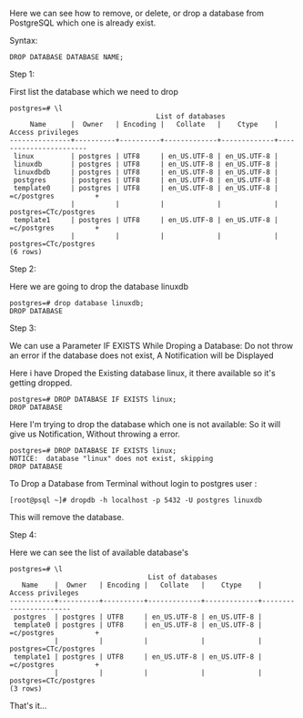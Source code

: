 
Here we can see how to remove, or delete, or drop a database from PostgreSQL which one is already exist.

Syntax:

```
DROP DATABASE DATABASE NAME;
```
Step 1:

First list the database which we need to drop

```
postgres=# \l
                                    List of databases
     Name      |  Owner   | Encoding |   Collate   |    Ctype    |   Access privileges   
---------------+----------+----------+-------------+-------------+-----------------------
 linux         | postgres | UTF8     | en_US.UTF-8 | en_US.UTF-8 | 
 linuxdb       | postgres | UTF8     | en_US.UTF-8 | en_US.UTF-8 | 
 linuxdbdb     | postgres | UTF8     | en_US.UTF-8 | en_US.UTF-8 | 
 postgres      | postgres | UTF8     | en_US.UTF-8 | en_US.UTF-8 | 
 template0     | postgres | UTF8     | en_US.UTF-8 | en_US.UTF-8 | =c/postgres          +
               |          |          |             |             | postgres=CTc/postgres
 template1     | postgres | UTF8     | en_US.UTF-8 | en_US.UTF-8 | =c/postgres          +
               |          |          |             |             | postgres=CTc/postgres
(6 rows)
```

Step 2:

Here we are going to drop the database linuxdb

```
postgres=# drop database linuxdb;
DROP DATABASE
```

Step 3:

We can use a Parameter IF EXISTS While Droping a Database:
Do not throw an error if the database does not exist, A Notification will be Displayed

Here i have Droped the Existing database linux, it there available so it's getting dropped.

```
postgres=# DROP DATABASE IF EXISTS linux;
DROP DATABASE
```

Here I'm trying to drop the database which one is not available:
So it will give us Notification, Without throwing a error.

```
postgres=# DROP DATABASE IF EXISTS linux;
NOTICE:  database "linux" does not exist, skipping
DROP DATABASE
```

To Drop a Database from Terminal without login to postgres user :

```
[root@psql ~]# dropdb -h localhost -p 5432 -U postgres linuxdb
```

This will remove the database.

Step 4:

Here we can see the list of available database's

```
postgres=# \l
                                  List of databases
   Name    |  Owner   | Encoding |   Collate   |    Ctype    |   Access privileges   
-----------+----------+----------+-------------+-------------+-----------------------
 postgres  | postgres | UTF8     | en_US.UTF-8 | en_US.UTF-8 | 
 template0 | postgres | UTF8     | en_US.UTF-8 | en_US.UTF-8 | =c/postgres          +
           |          |          |             |             | postgres=CTc/postgres
 template1 | postgres | UTF8     | en_US.UTF-8 | en_US.UTF-8 | =c/postgres          +
           |          |          |             |             | postgres=CTc/postgres
(3 rows)
```

That's it...